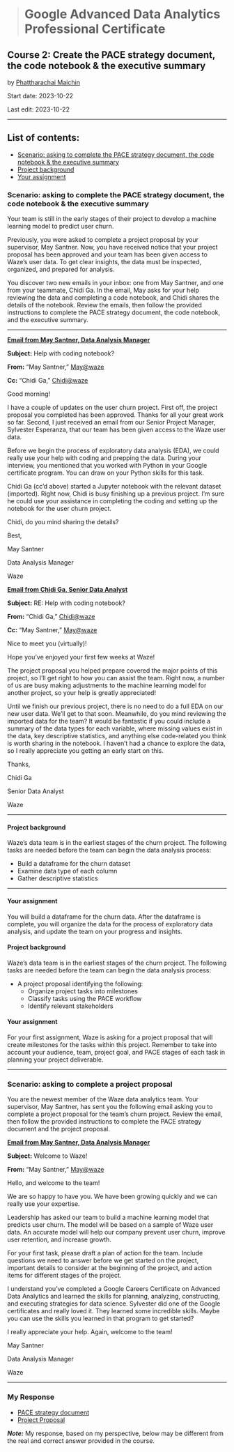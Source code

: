 > # Google Advanced Data Analytics Professional Certificate

## **Course 2: Create the PACE strategy document, the code notebook & the executive summary**

by [Phattharachai Maichin](https://www.linkedin.com/in/phattharachai-m/)

Start date: 2023-10-22

Last edit: 2023-10-22
***
## List of contents:
- [Scenario: asking to complete the PACE strategy document, the code notebook & the executive summary](#scenario-asking-to-complete-the-pace-strategy-document,-the-code-notebook-&-the-executive-summary)
- [Project background](#project-background)
- [Your assignment](#your-assignment)

### Scenario: asking to complete the PACE strategy document, the code notebook & the executive summary
Your team is still in the early stages of their project to develop a machine learning model to predict user churn. 

Previously, you were asked to complete a project proposal by your supervisor, May Santner. 
Now, you have received notice that your project proposal has been approved and your team has been given access to Waze’s user data. 
To get clear insights, the data must be inspected, organized, and prepared for analysis. 

You discover two new emails in your inbox: one from May Santner, and one from your teammate, Chidi Ga. 
In the email, May asks for your help reviewing the data and completing a code notebook, and Chidi shares the details of the notebook. 
Review the emails, then follow the provided instructions to complete the PACE strategy document, the code notebook, and the executive summary. 

___
<ins>**Email from May Santner, Data Analysis Manager**</ins>

**Subject:** Help with coding notebook?

**From:** “May Santner,” <ins>May@waze</ins>

**Cc:** “Chidi Ga,” <ins>Chidi@waze</ins>

Good morning!

I have a couple of updates on the user churn project. First off, the project proposal you completed has been approved. Thanks for all your great work so far. Second, I just received an email from our Senior Project Manager, Sylvester Esperanza, that our team has been given access to the Waze user data.

Before we begin the process of exploratory data analysis (EDA), we could really use your help with coding and prepping the data. During your interview, you mentioned that you worked with Python in your Google certificate program. You can draw on your Python skills for this task.

Chidi Ga (cc’d above) started a Jupyter notebook with the relevant dataset (imported). Right now, Chidi is busy finishing up a previous project. I’m sure he could use your assistance in completing the coding and setting up the notebook for the user churn project. 

Chidi, do you mind sharing the details? 

Best, 

May Santner 

Data Analysis Manager

Waze

<ins>**Email from Chidi Ga, Senior Data Analyst**</ins>

**Subject:** RE: Help with coding notebook?

**From:** “Chidi Ga,” <ins>Chidi@waze</ins>

**Cc:** “May Santner,” <ins>May@waze</ins>

Nice to meet you (virtually)! 

Hope you’ve enjoyed your first few weeks at Waze! 

The project proposal you helped prepare covered the major points of this project, so I’ll get right to how you can assist the team. Right now, a number of us are busy making adjustments to the machine learning model for another project, so your help is greatly appreciated!

Until we finish our previous project, there is no need to do a full EDA on our new user data. We’ll get to that soon. Meanwhile, do you mind reviewing the imported data for the team? It would be fantastic if you could include a summary of the data types for each variable, where missing values exist in the data, key descriptive statistics, and anything else code-related you think is worth sharing in the notebook. I haven’t had a chance to explore the data, so I really appreciate you getting an early start on this. 

Thanks,

Chidi Ga

Senior Data Analyst

Waze
___


















#### Project background
Waze’s data team is in the earliest stages of the churn project. The following tasks are needed before the team can begin the data analysis process:
  + Build a dataframe for the churn dataset
  + Examine data type of each column
  + Gather descriptive statistics
___
#### Your assignment
You will build a dataframe for the churn data. After the dataframe is complete, you will organize the data for the process of exploratory data analysis, 
and update the team on your progress and insights.





#### Project background
Waze’s data team is in the earliest stages of the churn project. The following tasks are needed before the team can begin the data analysis process:
   + A project proposal identifying the following:
        * Organize project tasks into milestones
        * Classify tasks using the PACE workflow
        * Identify relevant stakeholders

#### Your assignment
For your first assignment, Waze is asking for a project proposal that will create milestones for the tasks within this project. 
Remember to take into account your audience, team, project goal, and PACE stages of each task in planning your project deliverable.
___

### Scenario: asking to complete a project proposal
You are the newest member of the Waze data analytics team. Your supervisor, May Santner, has sent you the following email asking you to complete a project proposal for the team’s churn project. Review the email, then follow the provided instructions to complete the PACE strategy document and the project proposal.

<ins>**Email from May Santner, Data Analysis Manager**</ins>

**Subject:** Welcome to Waze!

**From:** “May Santner,” <ins>May@waze</ins>

Hello, and welcome to the team! 

We are so happy to have you. We have been growing quickly and we can really use your expertise. 

Leadership has asked our team to build a machine learning model that predicts user churn. The model will be based on a sample of Waze user data. An accurate model will help our company prevent user churn, improve user retention, and increase growth. 

For your first task, please draft a plan of action for the team. Include questions we need to answer before we get started on the project, important details to consider at the beginning of the project, and action items for different stages of the project. 

I understand you’ve completed a Google Careers Certificate on Advanced Data Analytics and learned the skills for planning, analyzing, constructing, and executing strategies for data science. Sylvester did one of the Google certificates and really loved it. They learned some incredible skills. Maybe you can use the skills you learned in that program to get started? 

I really appreciate your help. Again, welcome to the team! 

May Santner

Data Analysis Manager

Waze
___
### My Response
+ [PACE strategy document](https://docs.google.com/document/d/1wHo0TWOor242YQ4iAgZOb_ZrtrlGl3sNC8FycPo3MSE/edit)
+ [Project Proposal](https://docs.google.com/document/d/1orNPJlZcPHTLAMD1BujwWfmLKyJHNGgWe4oQtseX6-A/edit)

**_Note:_** My response, based on my perspective, below may be different from the real and correct answer provided in the course.

